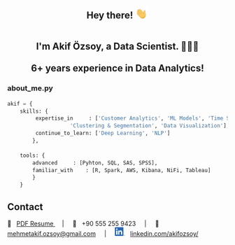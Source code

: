 <!-- 
https://github.com/coderjojo/creative-profile-readme 
https://javascript.plainenglish.io/how-to-make-custom-language-badges-for-your-profile-using-shields-io-d2aeaf016b6b
-->

<div header align="center">

<h2> Hey there! <img src="images/waving-hand-joypixels.gif" width="30px">
	
<br> I'm Akif Özsoy, a Data Scientist. 👨🏻‍💻 
<br><br> 6+ years experience in Data Analytics! </h2>
 </div>
<!--&#128104;&#8205;&#128187; -->

<!--
<h3> About me </h3>

### &#129299; Expertise in 
1) Customer Analytics
2) Classification and Regression Machine Learning Models
3) Time Series Analysis
4) Clustering & Segmentation
	
### &#129303; Passionately Curious on 
- Data Visualization
- Learning new things (technology, methodology, algorithm etc.) 
	
### &#129488; Continue to study 
- Deep Learning Models
- NLP

-->

<!--
| &#129299; <br /> Expertise in  | &#129303; <br /> Passionately Curious on | &#129488; <br /> Continue to study  |
| ------------------------------ | ---------------------------------------- | ----------------------------------- |
| Customer Analytics  		 | Data Visualization  			    | Deep Learning Models  		  |
| Machine Learning Models 	 | Learning new things   		    | NLP  				  |
| Time Series  			 |   					    | 					  |
| Clustering & Segmentation  	 |   					    |				       	  |
-->
	



<h3> about_me.py </h3>

```python
akif = {
	skills: {
		 expertise_in 	  : ['Customer Analytics', 'ML Models', 'Time Series', 
				    'Clustering & Segmentation', 'Data Visualization'],
		 continue_to_learn: ['Deep Learning', 'NLP']
		},
		
	tools: {
		advanced	 : [Pyhton, SQL, SAS, SPSS],
		familiar_with 	 : [R, Spark, AWS, Kibana, NiFi, Tableau]
		}
	}
```


<div projects align="left"> </div>
<h2> Contact </h2>

&#128195; &nbsp; <a href="https://resume-a.s3.us-east-2.amazonaws.com/CV_AkifOzsoy.pdf"> PDF Resume </a> &nbsp;&nbsp;&nbsp; | &nbsp;&nbsp;&nbsp;
&#128241; &nbsp; +90 555 255 9423  &nbsp;&nbsp;&nbsp; | &nbsp;&nbsp;&nbsp;
&#128232; &nbsp; mehmetakif.ozsoy@gmail.com &nbsp;&nbsp;&nbsp; | &nbsp;&nbsp;&nbsp; 
<img src="images/LI-In-Bug.png" width="23px"> &nbsp; <a href="https://www.linkedin.com/in/akifozsoy/"> linkedin.com/akifozsoy/ </a> <br><br>


